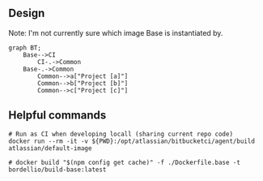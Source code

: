 ## Design

Note: I'm not currently sure which image Base is instantiated by.


```mermaid
graph BT;
    Base-->CI
	    CI-.->Common    
    Base-.->Common
	    Common-->a["Project [a]"]
	    Common-->b["Project [b]"]
    	Common-->c["Project [c]"]   			
```

## Helpful commands

```
# Run as CI when developing locall (sharing current repo code)
docker run --rm -it -v ${PWD}:/opt/atlassian/bitbucketci/agent/build atlassian/default-image

# docker build "$(npm config get cache)" -f ./Dockerfile.base -t bordellio/build-base:latest
```
